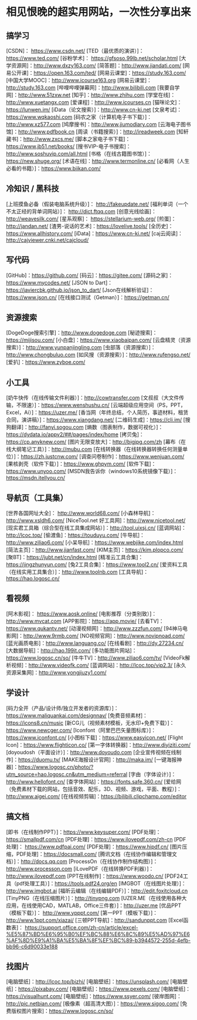 # 相见恨晚的超实用网站，一次性分享出来

## 搞学习

[CSDN]： https://www.csdn.net/
[TED（最优质的演讲）]：https://www.ted.com/
[谷粉学术]： https://gfsoso.99lb.net/scholar.html
[大学资源网]：http://www.dxzy163.com/
[简答题]：http://www.jiandati.com/
[网易公开课]：https://open.163.com/ted/
[网易云课堂]：https://study.163.com/
[中国大学MOOC]：http://www.icourse163.org
[网易云课堂]：http://study.163.com
[哔哩哔哩弹幕网]：http://www.bilibili.com
[我要自学网]：http://www.51zxw.net
[知乎]：http://www.zhihu.com
[学堂在线]：http://www.xuetangx.com
[爱课程]：http://www.icourses.cn
[猫咪论文]：https://lunwen.im/
[iData（论文搜索）]：http://www.cn-ki.net
[文泉考试]：https://www.wqkaoshi.com
[码农之家（计算机电子书下载）]：http://www.xz577.com
[鸠摩搜书]：http://www.jiumodiary.com
[云海电子图书馆]：http://www.pdfbook.cn
[周读（书籍搜索）]：http://ireadweek.com
[知轩藏书]：http://www.zxcs.me/
[脚本之家电子书下载]：https://www.jb51.net/books/
[搜书VIP-电子书搜索]：http://www.soshuvip.com/all.html
[书格（在线古籍图书馆）]：https://new.shuge.org/
[术语在线]：http://www.termonline.cn/
[必看网（人生必看的书籍）]：https://www.biikan.com/

## 冷知识 / 黑科技

[上班摸鱼必备（假装电脑系统升级）]： http://fakeupdate.net/
[福利单词（一个不太正经的背单词网站）]： http://dict.ftqq.com
[创意光线绘画]：http://weavesilk.com/
[星系观察]： https://stellarium-web.org/
[煎蛋]：http://jandan.net/
[渣男-说话的艺术]：https://lovelive.tools/
[全历史]：https://www.allhistory.com/
[iData]：https://www.cn-ki.net/
[caj云阅读]：http://cajviewer.cnki.net/cajcloud/

## 写代码

[GitHub]：https://github.com/
[码云]：https://gitee.com/
[源码之家]：https://www.mycodes.net/
[JSON to Dart]： https://javiercbk.github.io/json_to_dart/
[Json在线解析验证]： https://www.json.cn/
[在线接口测试（Getman）]：https://getman.cn/

## 资源搜索

[DogeDoge搜索引擎]：http://www.dogedoge.com
[秘迹搜索]：https://mijisou.com/
[小白盘]：https://www.xiaobaipan.com/
[云盘精灵（资源搜索）]：http://www.yunpanjingling.com
[虫部落（资源搜索）]：http://www.chongbuluo.com
[如风搜（资源搜索）]：http://www.rufengso.net/
[爱扒]：https://www.zyboe.com/

## 小工具

[奶牛快传（在线传输文件利器）]：http://cowtransfer.com
[文叔叔（大文件传输，不限速）]：https://www.wenshushu.cn/
[云端超级应用空间（PS，PPT，Excel，Ai）]：https://uzer.me/
[香当网（年终总结，个人简历，事迹材料，租赁合同，演讲稿）]：https://www.xiangdang.net/
[二维码生成]：https://cli.im/
[搜狗翻译]：http://fanyi.sogou.com
[熵数（图表制作，数据可视化）]：https://dydata.io/appv2/##/pages/index/home
[拷贝兔]：https://cp.anyknew.com/
[图片无限变放大]：http://bigjpg.com/zh
[幕布（在线大纲笔记工具）]：http://mubu.com
[在线转换器（在线转换器转换任何测量单位）]：https://zh.justcnw.com/
[调查问卷制作]：https://www.wenjuan.com/
[果核剥壳（软件下载）]：https://www.ghpym.com/
[软件下载]：https://www.unyoo.com/
[MSDN我告诉你（windows10系统镜像下载）]：https://msdn.itellyou.cn/

## 导航页（工具集）

[世界各国网址大全]： http://www.world68.com/
[小森林导航]：http://www.xsldh6.com/
[NiceTool.net 好工具网]：http://www.nicetool.net/
[现实君工具箱（综合型在线工具集成网站）]：http://tool.uixsj.cn/
[蓝调网站]：http://lcoc.top/
[偷渡鱼]：https://touduyu.com/
[牛导航]：http://www.ziliao6.com/
[小呆导航]：https://www.webjike.com/index.html
[简法主页]：http://www.jianfast.com/
[KIM主页]：https://kim.plopco.com/
[聚BT]：https://jubt.net/cn/index.html
[精准云工具合集]：https://jingzhunyun.com/
[兔2工具合集]：https://www.tool2.cn/
[爱资料工具（在线实用工具集合）]：http://www.toolnb.com
[工具导航]：https://hao.logosc.cn/

## 看视频

[阿木影视]： https://www.aosk.online/
[电影推荐（分类别致）]：http://www.mvcat.com
[APP影院]：https://app.movie/
[去看TV]：https://www.qukantv.net/
[动漫视频网]：http://www.zzzfun.com/
[94神马电影网]：http://www.9rmb.com/
[NO视频官网]：http://www.novipnoad.com/
[蓝光画质电影]：http://www.languang.co/
[在线看剧]：http://dy.27234.cn/
[大数据导航]：http://hao.199it.com/
[多功能图片网站]：https://www.logosc.cn/so/
[牛牛TV]：http://www.ziliao6.com/tv/
[VideoFk解析视频]：http://www.videofk.com/
[蓝调网站]：http://lcoc.top/vip2.3/
[永久资源采集网]：http://www.yongjiuzy1.com/

## 学设计

[码力全开（产品/设计师/独立开发者的资源库）]： https://www.maliquankai.com/designnav/
[免费音频素材]：https://icons8.cn/music
[新CG儿（视频素材模板，无水印+免费下载）]：https://www.newcger.com/
[Iconfont（阿里巴巴矢量图标库）]： https://www.iconfont.cn/
[小图标下载]：https://www.easyicon.net/
[Flight Icon]：https://www.flighticon.co/
[第一字体转换器]：http://www.diyiziti.com/
[doyoudosh（平面设计）]：http://www.doyoudo.com
[企业宣传视频在线制作]：https://duomu.tv/
[MAKE海报设计官网]：http://maka.im/
[一键海报神器]：https://www.logosc.cn/photo/?utm_source=hao.logosc.cn&utm_medium=referral
[字由（字体设计）]：http://www.hellofont.cn/
[查字体网站]：https://fonts.safe.360.cn/
[爱给网（免费素材下载的网站，包括音效、配乐，3D、视频、游戏，平面、教程）]： http://www.aigei.com/
[在线视频剪辑]：https://bilibili.clipchamp.com/editor

## 搞文档

[即书（在线制作PPT）]：https://www.keysuper.com/
[PDF处理]：https://smallpdf.com/cn
[PDF处理]：https://www.ilovepdf.com/zh-cn
[PDF处理]： https://www.pdfpai.com/
[PDF处理]：https://www.hipdf.cn/
[图片压缩，PDF处理]：https://docsmall.com/
[腾讯文档（在线协作编辑和管理文档）]：http://docs.qq.com
[ProcessOn（在线协作制作结构图）]：http://www.processon.com
[iLovePDF（在线转换PDF利器）]：http://www.ilovepdf.com
[PPT在线制作]：https://www.woodo.cn/
[PDF24工具（pdf处理工具）]：https://tools.pdf24.org/en
[IMGBOT（在线图片处理）]：http://www.imgbot.ai
[福昕云编辑（在线编辑PDF）]：http://edit.foxitcloud.cn
[TinyPNG（在线压缩图片）]：http://tinypng.com
[UZER.ME（在线使用各种大应用，在线使用CAD，MATLAB，Office三件套）]：http://uzer.me
[优品PPT（模板下载）]： http://www.ypppt.com/
[第一PPT（模板下载）]：http://www.1ppt.com/xiazai/
[三顿PPT导航]：http://sandunppt.com
[Excel函数表]： https://support.office.com/zh-cn/article/excel-%E5%87%BD%E6%95%B0%EF%BC%88%E6%8C%89%E5%AD%97%E6%AF%8D%E9%A1%BA%E5%BA%8F%EF%BC%89-b3944572-255d-4efb-bb96-c6d90033e188

## 找图片

[电脑壁纸]：http://lcoc.top/bizhi/
[电脑壁纸]：https://unsplash.com/
[电脑壁纸]：https://pixabay.com/
[电脑壁纸]：https://www.pexels.com/
[电脑壁纸]：https://visualhunt.com/
[电脑壁纸]：https://www.ssyer.com/
[彼岸图网]：http://pic.netbian.com/
[极像素（超高清大图）]：https://www.sigoo.com/
[免费版权图片搜索]：https://www.logosc.cn/so/
